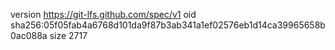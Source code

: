 version https://git-lfs.github.com/spec/v1
oid sha256:05f05fab4a6768d101da9f87b3ab341a1ef02576eb1d14ca39965658b0ac088a
size 2717
